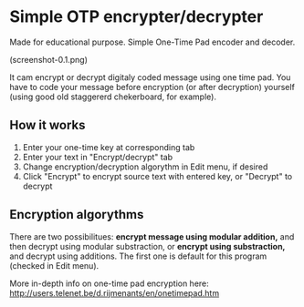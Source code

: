 # 
Simple OTP encrypter/decrypter
==============================

Made for educational purpose. Simple One-Time Pad encoder and decoder.

(screenshot-0.1.png)

It cam encrypt or decrypt digitaly coded message using one time pad. You have to code your message before encryption (or after decryption) yourself (using good old staggererd chekerboard, for example). 

How it works
-----------

1. Enter your one-time key at corresponding tab
1. Enter your text in "Encrypt/decrypt" tab
1. Change encryption/decryption algorythm in Edit menu, if desired
1. Click "Encrypt" to encrypt source text with entered key, or "Decrypt" to decrypt

Encryption algorythms
---------------------

There are two possibilitues: **encrypt message using modular addition,** and then decrypt using modular substraction, or **encrypt using substraction,** and decrypt using additions. The first one is default for this program (checked in Edit menu). 

More in-depth info on one-time pad encryption here: http://users.telenet.be/d.rijmenants/en/onetimepad.htm



